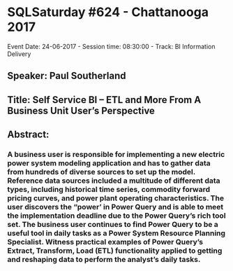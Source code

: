 # SQLSaturday #624 - Chattanooga 2017
Event Date: 24-06-2017 - Session time: 08:30:00 - Track: BI Information Delivery
## Speaker: Paul Southerland
## Title: Self Service BI – ETL and More From A Business Unit User’s Perspective
## Abstract:
### A business user is responsible for implementing a new electric power system modeling application and has to gather data from hundreds of diverse sources to set up the model.  Reference data sources included a multitude of different data types, including historical time series, commodity forward pricing curves, and power plant operating characteristics.  The user discovers the “power’ in Power Query and is able to meet the implementation deadline due to the Power Query’s rich tool set.  The business user continues to find Power Query to be a useful tool in daily tasks as a Power System Resource Planning Specialist.  Witness practical examples of Power Query’s Extract, Transform, Load (ETL) functionality applied to getting and reshaping data to perform the analyst’s daily tasks.
